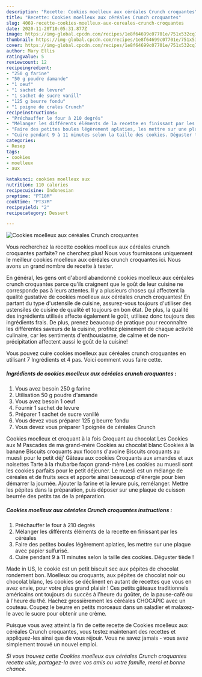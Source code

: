 ```yaml
---
description: "Recette: Cookies moelleux aux céréales Crunch croquantes"
title: "Recette: Cookies moelleux aux céréales Crunch croquantes"
slug: 4069-recette-cookies-moelleux-aux-cereales-crunch-croquantes
date: 2020-11-20T10:05:31.877Z
image: https://img-global.cpcdn.com/recipes/1e8f64699c07701e/751x532cq70/cookies-moelleux-aux-cereales-crunch-croquantes-photo-principale-de-la-recette.jpg
thumbnail: https://img-global.cpcdn.com/recipes/1e8f64699c07701e/751x532cq70/cookies-moelleux-aux-cereales-crunch-croquantes-photo-principale-de-la-recette.jpg
cover: https://img-global.cpcdn.com/recipes/1e8f64699c07701e/751x532cq70/cookies-moelleux-aux-cereales-crunch-croquantes-photo-principale-de-la-recette.jpg
author: Mary Ellis
ratingvalue: 5
reviewcount: 12
recipeingredient:
- "250 g farine"
- "50 g poudre damande"
- "1 oeuf"
- "1 sachet de levure"
- "1 sachet de sucre vanill"
- "125 g beurre fondu"
- "1 poigne de crales Crunch"
recipeinstructions:
- "Préchauffer le four à 210 degrés"
- "Mélanger les différents éléments de la recette en finissant par les céréales"
- "Faire des petites boules légèrement aplaties, les mettre sur une plaque avec papier sulfurisé."
- "Cuire pendant 9 à 11 minutes selon la taille des cookies. Déguster tiède !"
categories:
- Resep
tags:
- cookies
- moelleux
- aux

katakunci: cookies moelleux aux 
nutrition: 110 calories
recipecuisine: Indonesian
preptime: "PT18M"
cooktime: "PT37M"
recipeyield: "2"
recipecategory: Dessert

---
```



![Cookies moelleux aux céréales Crunch croquantes](https://img-global.cpcdn.com/recipes/1e8f64699c07701e/751x532cq70/cookies-moelleux-aux-cereales-crunch-croquantes-photo-principale-de-la-recette.jpg)

Vous recherchez la recette cookies moelleux aux céréales crunch croquantes parfaite? ne cherchez plus! Nous vous fournissons uniquement le meilleur cookies moelleux aux céréales crunch croquantes ici. Nous avons un grand nombre de recette à tester.

En général, les gens ont d'abord abandonné cookies moelleux aux céréales crunch croquantes parce qu'ils craignent que le goût de leur cuisine ne corresponde pas à leurs attentes. Il y a plusieurs choses qui affectent la qualité gustative de cookies moelleux aux céréales crunch croquantes! En partant du type d'ustensile de cuisine, assurez-vous toujours d'utiliser des ustensiles de cuisine de qualité et toujours en bon état. De plus, la qualité des ingrédients utilisés affecte également le goût, utilisez donc toujours des ingrédients frais. De plus, prenez beaucoup de pratique pour reconnaître les différentes saveurs de la cuisine, profitez pleinement de chaque activité culinaire, car les sentiments d'enthousiasme, de calme et de non-précipitation affectent aussi le goût de la cuisine!

<!--inarticleads1-->

Vous pouvez cuire cookies moelleux aux céréales crunch croquantes en utilisant 7 Ingrédients et 4 pas. Voici comment vous faire cette.

##### Ingrédients de cookies moelleux aux céréales crunch croquantes :

1. Vous avez besoin 250 g farine
1. Utilisation 50 g poudre d&#39;amande
1. Vous avez besoin 1 oeuf
1. Fournir 1 sachet de levure
1. Préparer 1 sachet de sucre vanillé
1. Vous devez vous préparer 125 g beurre fondu
1. Vous devez vous préparer 1 poignée de céréales Crunch


Cookies moelleux et croquant à la fois Croquant au chocolat Les Cookies aux M Pascades de ma grand-mère Cookies au chocolat blanc Cookies à la banane Biscuits croquants aux flocons d&#39;avoine Biscuits croquants au muesli pour le petit déj&#39; Gâteau aux cookies Croquants aux amandes et aux noisettes Tarte à la rhubarbe façon grand-mère Les cookies au muesli sont les cookies parfaits pour le petit déjeuner. Le muesli est un mélange de céréales et de fruits secs et apporte ainsi beaucoup d&#39;énergie pour bien démarrer la journée. Ajouter la farine et la levure puis, remélanger. Mettre les pépites dans la préparation, puis déposer sur une plaque de cuisson beurrée des petits tas de la préparation. 

<!--inarticleads2-->

##### Cookies moelleux aux céréales Crunch croquantes instructions :

1. Préchauffer le four à 210 degrés
1. Mélanger les différents éléments de la recette en finissant par les céréales
1. Faire des petites boules légèrement aplaties, les mettre sur une plaque avec papier sulfurisé.
1. Cuire pendant 9 à 11 minutes selon la taille des cookies. Déguster tiède !


Made in US, le cookie est un petit biscuit sec aux pépites de chocolat rondement bon. Moelleux ou croquants, aux pépites de chocolat noir ou chocolat blanc, les cookies se déclinent en autant de recettes que vous en avez envie, pour votre plus grand plaisir ! Ces petits gâteaux traditionnels américains ont toujours du succès à l&#39;heure du goûter, de la pause-café ou à l&#39;heure du thé. Hachez grossièrement les céréales CHOCAPIC avec un couteau. Coupez le beurre en petits morceaux dans un saladier et malaxez-le avec le sucre pour obtenir une crème. 

<!--inarticleads1-->

<p>
Puisque vous avez atteint la fin de cette recette de Cookies moelleux aux céréales Crunch croquantes, vous testez maintenant des recettes et appliquez-les ainsi que de vous réjouir. Vous ne savez jamais - vous avez simplement trouvé un nouvel emploi.
</p>

<p>
<i>Si vous trouvez cette Cookies moelleux aux céréales Crunch croquantes recette utile, partagez-la avec vos amis ou votre famille, merci et bonne chance.</i>
</p>
